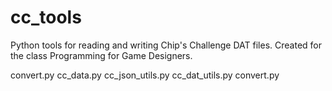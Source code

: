 # cc_tools
Python tools for reading and writing Chip's Challenge DAT files. Created for the class Programming for Game Designers.

convert.py
cc_data.py
cc_json_utils.py
cc_dat_utils.py
convert.py
